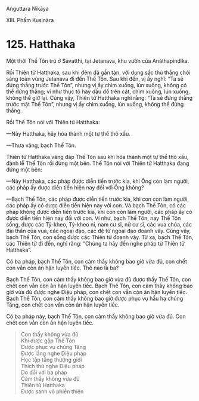Aṅguttara Nikāya

XIII. Phẩm Kusinàra

# 125. Hatthaka

Một thời Thế Tôn trú ở Sàvatthi, tại Jetanava, khu vườn của Anàthapindika.

Rồi Thiên tử Hatthaka, sau khi đêm đã gần tàn, với dung sắc thù thắng chói sáng toàn vùng Jetanava đi đến Thế Tôn. Sau khi đến, vị ấy nghĩ: “Ta sẽ đứng thẳng trước Thế Tôn”, nhưng vị ấy chìm xuống, lún xuống, không có thể đứng thẳng; ví như thục tô hay dầu đổ trên cát, chìm xuống, lún xuống, không thể giữ lại. Cũng vậy, Thiên tử Hatthaka nghĩ rằng: “Ta sẽ đứng thẳng trước mặt Thế Tôn”, nhưng vị ấy chìm xuống, lún xuống, không thể đứng thẳng.

Rồi Thế Tôn nói với Thiên tử Hatthaka:

—Này Hatthaka, hãy hóa thành một tự thể thô xấu.

—Thưa vâng, bạch Thế Tôn.

Thiên tử Hatthaka vâng đáp Thế Tôn sau khi hóa thành một tự thể thô xấu, đảnh lễ Thế Tôn rồi đứng một bên. Thế Tôn nói với Thiên tử Hatthaka đang đứng một bên:

—Này Hatthaka, các pháp được diễn tiến trước kia, khi Ông còn làm người, các pháp ấy được diễn tiến hiện nay đối với Ông không?

—Bạch Thế Tôn, các pháp được diễn tiến trước kia, khi con còn làm người, các pháp ấy có được diễn tiến hiện nay với con. Và bạch Thế Tôn, có các pháp không được diễn tiến trước kia, khi con còn làm người, các pháp ấy có được diễn tiến hiện nay đối với con. Ví như, bạch Thế Tôn, nay Thế Tôn sống, được các Tỷ-kheo, Tỷ-kheo ni, nam cư sĩ, nữ cư sĩ, các vua chúa, các đại thần của vua, các ngoại đạo, các đệ tử ngoại đạo đoanh vây. Cũng vậy, bạch Thế Tôn, con sống được các Thiên tử đoanh vây. Từ xa, bạch Thế Tôn, các Thiên tử đi đến, nghĩ rằng: “Chúng ta hãy đến nghe pháp từ Thiên tử Hatthaka”.

Có ba pháp, bạch Thế Tôn, con cảm thấy không bao giờ vừa đủ, con chết con vẫn còn ân hận luyến tiếc. Thế nào là ba?

Bạch Thế Tôn, con cảm thấy không bao giờ vừa đủ được thấy Thế Tôn, con chết con vẫn còn ân hận luyến tiếc. Bạch Thế Tôn, con cảm thấy không bao giờ vừa đủ được nghe Diệu pháp, con chết con vẫn còn ân hận luyến tiếc. Bạch Thế Tôn, con cảm thấy không bao giờ được phục vụ hầu hạ chúng Tăng, con chết con vẫn còn ân hận luyến tiếc.

Có ba pháp này, bạch Thế Tôn, con cảm thấy không bao giờ vừa đủ. Con chết con vẫn còn ân hận luyến tiếc.

> Con thấy không vừa đủ  
> Khi được gặp Thế Tôn  
> Ðược phục vụ chúng Tăng  
> Ðược lắng nghe Diệu pháp  
> Học tập tăng thượng giới  
> Thích thú nghe Diệu pháp  
> Do đối với ba pháp  
> Cảm thấy không vừa đủ  
> Thiên tử Hatthaka  
> Ðược sanh vô phiền thiên

